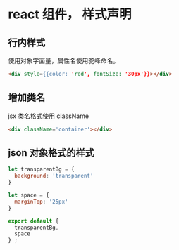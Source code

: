 # react 组件， 样式声明
## 行内样式
使用对象字面量，属性名使用驼峰命名。
```html
<div style={{color: 'red', fontSize: '30px'}}></div>
```
## 增加类名
jsx 类名格式使用 className
```html
<div className='container'></div>
```
## json 对象格式的样式
```javascript
let transparentBg = {
  background: 'transparent'
}

let space = {
  marginTop: '25px'
}

export default {
  transparentBg,
  space
} ;
```
